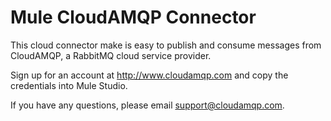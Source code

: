 
Mule CloudAMQP Connector
=======

This cloud connector make is easy to publish and consume messages from CloudAMQP, a RabbitMQ cloud service provider. 

Sign up for an account at http://www.cloudamqp.com and copy the credentials into Mule Studio. 

If you have any questions, please email support@cloudamqp.com. 

